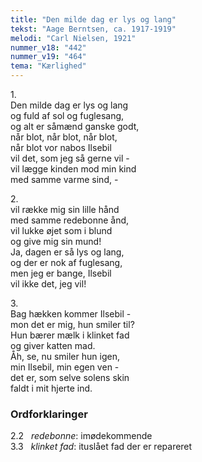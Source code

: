 ```yaml
---
title: "Den milde dag er lys og lang"
tekst: "Aage Berntsen, ca. 1917-1919"
melodi: "Carl Nielsen, 1921"
nummer_v18: "442"
nummer_v19: "464"
tema: "Kærlighed"
---
```


1\.\
Den milde dag er lys og lang\
og fuld af sol og fuglesang,\
og alt er såmænd ganske godt,\
når blot, når blot, når blot,\
når blot vor nabos Ilsebil\
vil det, som jeg så gerne vil -\
vil lægge kinden mod min kind\
med samme varme sind, -

2\.\
vil række mig sin lille hånd\
med samme redebonne ånd,\
vil lukke øjet som i blund\
og give mig sin mund!\
Ja, dagen er så lys og lang,\
og der er nok af fuglesang,\
men jeg er bange, Ilsebil\
vil ikke det, jeg vil!

3\.\
Bag hækken kommer Ilsebil -\
mon det er mig, hun smiler til?\
Hun bærer mælk i klinket fad\
og giver katten mad.\
Åh, se, nu smiler hun igen,\
min Ilsebil, min egen ven -\
det er, som selve solens skin\
faldt i mit hjerte ind.

### Ordforklaringer
2.2   *redebonne*: imødekommende\
3.3   *klinket fad*: ituslået fad der er repareret
